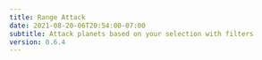 ```yaml
---
title: Range Attack
date: 2021-08-20-06T20:54:00-07:00
subtitle: Attack planets based on your selection with filters
version: 0.6.4
---
```

